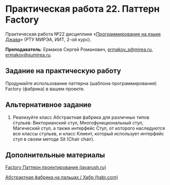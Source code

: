 # Практическая работа 22. Паттерн Factory
Практическая работа №22 дисциплине «[Программирование на языке Джава](https://online-edu.mirea.ru/course/view.php?id=4053)» (РТУ МИРЭА, ИИТ, 2-ой курс).

**Преподаватель**: Ермаков Сергей Романович, ermakov_s@mirea.ru, ermakov@sumirea.ru.

## Задание на практическую работу

Продумайте использование паттерна (шаблона программирования) Factory (фабрика) в вашем проекте.

## Альтернативное задание

1. Реализуйте класс Абстрактная фабрика для различных типов стульев: Викторианский стул, Многофункциональный стул, Магический стул, а также интерфейс Стул, от которого наследуются все классы стульев, и класс Клиент, который использует интерфейс стул в своем методе Sit (Chair chair).

## Дополнительные материалы

[Factory Паттерн проектирования (javarush.ru)](https://javarush.ru/groups/posts/2370-pattern-proektirovanija-factory)

[Абстрактная фабрика на пальцах / Хабр (habr.com)](https://habr.com/ru/post/465835/)
